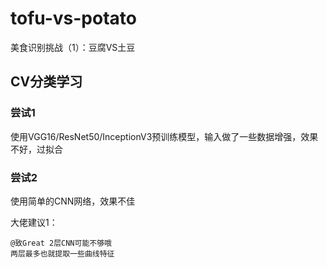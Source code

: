 # tofu-vs-potato
美食识别挑战（1）：豆腐VS土豆

## CV分类学习
### 尝试1 

使用VGG16/ResNet50/InceptionV3预训练模型，输入做了一些数据增强，效果不好，过拟合

### 尝试2

使用简单的CNN网络，效果不佳

大佬建议1：
```text
@致Great 2层CNN可能不够哦
两层最多也就提取一些曲线特征
```
